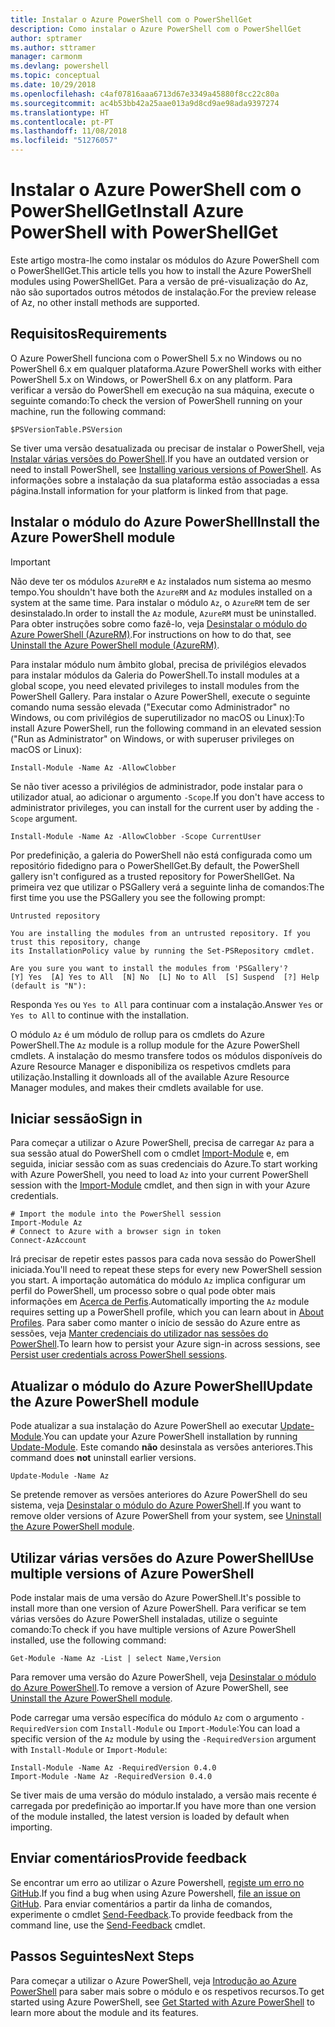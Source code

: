 ```yaml
---
title: Instalar o Azure PowerShell com o PowerShellGet
description: Como instalar o Azure PowerShell com o PowerShellGet
author: sptramer
ms.author: sttramer
manager: carmonm
ms.devlang: powershell
ms.topic: conceptual
ms.date: 10/29/2018
ms.openlocfilehash: c4af07816aaa6713d67e3349a45880f8cc22c80a
ms.sourcegitcommit: ac4b53bb42a25aae013a9d8cd9ae98ada9397274
ms.translationtype: HT
ms.contentlocale: pt-PT
ms.lasthandoff: 11/08/2018
ms.locfileid: "51276057"
---
```

# <a name="install-azure-powershell-with-powershellget"></a><span data-ttu-id="12617-103">Instalar o Azure PowerShell com o PowerShellGet</span><span class="sxs-lookup"><span data-stu-id="12617-103">Install Azure PowerShell with PowerShellGet</span></span>

<span data-ttu-id="12617-104">Este artigo mostra-lhe como instalar os módulos do Azure PowerShell com o PowerShellGet.</span><span class="sxs-lookup"><span data-stu-id="12617-104">This article tells you how to install the Azure PowerShell modules using PowerShellGet.</span></span> <span data-ttu-id="12617-105">Para a versão de pré-visualização do Az, não são suportados outros métodos de instalação.</span><span class="sxs-lookup"><span data-stu-id="12617-105">For the preview release of Az, no other install methods are supported.</span></span> 

## <a name="requirements"></a><span data-ttu-id="12617-106">Requisitos</span><span class="sxs-lookup"><span data-stu-id="12617-106">Requirements</span></span>

<span data-ttu-id="12617-107">O Azure PowerShell funciona com o PowerShell 5.x no Windows ou no PowerShell 6.x em qualquer plataforma.</span><span class="sxs-lookup"><span data-stu-id="12617-107">Azure PowerShell works with either PowerShell 5.x on Windows, or PowerShell 6.x on any platform.</span></span> <span data-ttu-id="12617-108">Para verificar a versão do PowerShell em execução na sua máquina, execute o seguinte comando:</span><span class="sxs-lookup"><span data-stu-id="12617-108">To check the version of PowerShell running on your machine, run the following command:</span></span>

```powershell-interactive
$PSVersionTable.PSVersion
```

<span data-ttu-id="12617-109">Se tiver uma versão desatualizada ou precisar de instalar o PowerShell, veja [Instalar várias versões do PowerShell](https://docs.microsoft.com/en-us/powershell/scripting/setup/installing-powershell?view=powershell-6).</span><span class="sxs-lookup"><span data-stu-id="12617-109">If you have an outdated version or need to install PowerShell, see [Installing various versions of PowerShell](https://docs.microsoft.com/en-us/powershell/scripting/setup/installing-powershell?view=powershell-6).</span></span> <span data-ttu-id="12617-110">As informações sobre a instalação da sua plataforma estão associadas a essa página.</span><span class="sxs-lookup"><span data-stu-id="12617-110">Install information for your platform is linked from that page.</span></span>

## <a name="install-the-azure-powershell-module"></a><span data-ttu-id="12617-111">Instalar o módulo do Azure PowerShell</span><span class="sxs-lookup"><span data-stu-id="12617-111">Install the Azure PowerShell module</span></span>

> [!IMPORTANT]
>
> <span data-ttu-id="12617-112">Não deve ter os módulos `AzureRM` e `Az` instalados num sistema ao mesmo tempo.</span><span class="sxs-lookup"><span data-stu-id="12617-112">You shouldn't have both the `AzureRM` and `Az` modules installed on a system at the same time.</span></span> <span data-ttu-id="12617-113">Para instalar o módulo `Az`, o `AzureRM` tem de ser desinstalado.</span><span class="sxs-lookup"><span data-stu-id="12617-113">In order to install the `Az` module, `AzureRM` must be uninstalled.</span></span> <span data-ttu-id="12617-114">Para obter instruções sobre como fazê-lo, veja [Desinstalar o módulo do Azure PowerShell (AzureRM)](uninstall-azurerm-ps.md).</span><span class="sxs-lookup"><span data-stu-id="12617-114">For instructions on how to do that, see [Uninstall the Azure PowerShell module (AzureRM)](uninstall-azurerm-ps.md).</span></span>

<span data-ttu-id="12617-115">Para instalar módulo num âmbito global, precisa de privilégios elevados para instalar módulos da Galeria do PowerShell.</span><span class="sxs-lookup"><span data-stu-id="12617-115">To install modules at a global scope, you need elevated privileges to install modules from the PowerShell Gallery.</span></span> <span data-ttu-id="12617-116">Para instalar o Azure PowerShell, execute o seguinte comando numa sessão elevada ("Executar como Administrador" no Windows, ou com privilégios de superutilizador no macOS ou Linux):</span><span class="sxs-lookup"><span data-stu-id="12617-116">To install Azure PowerShell, run the following command in an elevated session ("Run as Administrator" on Windows, or with superuser privileges on macOS or Linux):</span></span>

```powershell-interactive
Install-Module -Name Az -AllowClobber
```

<span data-ttu-id="12617-117">Se não tiver acesso a privilégios de administrador, pode instalar para o utilizador atual, ao adicionar o argumento `-Scope`.</span><span class="sxs-lookup"><span data-stu-id="12617-117">If you don't have access to administrator privileges, you can install for the current user by adding the `-Scope` argument.</span></span>

```powershell-interactive
Install-Module -Name Az -AllowClobber -Scope CurrentUser
```

<span data-ttu-id="12617-118">Por predefinição, a galeria do PowerShell não está configurada como um repositório fidedigno para o PowerShellGet.</span><span class="sxs-lookup"><span data-stu-id="12617-118">By default, the PowerShell gallery isn't configured as a trusted repository for PowerShellGet.</span></span> <span data-ttu-id="12617-119">Na primeira vez que utilizar o PSGallery verá a seguinte linha de comandos:</span><span class="sxs-lookup"><span data-stu-id="12617-119">The first time you use the PSGallery you see the following prompt:</span></span>

```output
Untrusted repository

You are installing the modules from an untrusted repository. If you trust this repository, change
its InstallationPolicy value by running the Set-PSRepository cmdlet.

Are you sure you want to install the modules from 'PSGallery'?
[Y] Yes  [A] Yes to All  [N] No  [L] No to All  [S] Suspend  [?] Help (default is "N"):
```

<span data-ttu-id="12617-120">Responda `Yes` ou `Yes to All` para continuar com a instalação.</span><span class="sxs-lookup"><span data-stu-id="12617-120">Answer `Yes` or `Yes to All` to continue with the installation.</span></span>

<span data-ttu-id="12617-121">O módulo `Az` é um módulo de rollup para os cmdlets do Azure PowerShell.</span><span class="sxs-lookup"><span data-stu-id="12617-121">The `Az` module is a rollup module for the Azure PowerShell cmdlets.</span></span> <span data-ttu-id="12617-122">A instalação do mesmo transfere todos os módulos disponíveis do Azure Resource Manager e disponibiliza os respetivos cmdlets para utilização.</span><span class="sxs-lookup"><span data-stu-id="12617-122">Installing it downloads all of the available Azure Resource Manager modules, and makes their cmdlets available for use.</span></span>

## <a name="sign-in"></a><span data-ttu-id="12617-123">Iniciar sessão</span><span class="sxs-lookup"><span data-stu-id="12617-123">Sign in</span></span>

<span data-ttu-id="12617-124">Para começar a utilizar o Azure PowerShell, precisa de carregar `Az` para a sua sessão atual do PowerShell com o cmdlet [Import-Module](/powershell/module/Microsoft.PowerShell.Core/Import-Module) e, em seguida, iniciar sessão com as suas credenciais do Azure.</span><span class="sxs-lookup"><span data-stu-id="12617-124">To start working with Azure PowerShell, you need to load `Az` into your current PowerShell session with the [Import-Module](/powershell/module/Microsoft.PowerShell.Core/Import-Module) cmdlet, and then sign in with your Azure credentials.</span></span>

```powershell-interactive
# Import the module into the PowerShell session
Import-Module Az
# Connect to Azure with a browser sign in token
Connect-AzAccount
```

<span data-ttu-id="12617-125">Irá precisar de repetir estes passos para cada nova sessão do PowerShell iniciada.</span><span class="sxs-lookup"><span data-stu-id="12617-125">You'll need to repeat these steps for every new PowerShell session you start.</span></span> <span data-ttu-id="12617-126">A importação automática do módulo `Az` implica configurar um perfil do PowerShell, um processo sobre o qual pode obter mais informações em [Acerca de Perfis](/powershell/module/microsoft.powershell.core/about/about_profiles).</span><span class="sxs-lookup"><span data-stu-id="12617-126">Automatically importing the `Az` module requires setting up a PowerShell profile, which you can learn about in [About Profiles](/powershell/module/microsoft.powershell.core/about/about_profiles).</span></span>
<span data-ttu-id="12617-127">Para saber como manter o início de sessão do Azure entre as sessões, veja [Manter credenciais do utilizador nas sessões do PowerShell](context-persistence.md).</span><span class="sxs-lookup"><span data-stu-id="12617-127">To learn how to persist your Azure sign-in across sessions, see [Persist user credentials across PowerShell sessions](context-persistence.md).</span></span>

## <a name="update-the-azure-powershell-module"></a><span data-ttu-id="12617-128">Atualizar o módulo do Azure PowerShell</span><span class="sxs-lookup"><span data-stu-id="12617-128">Update the Azure PowerShell module</span></span>

<span data-ttu-id="12617-129">Pode atualizar a sua instalação do Azure PowerShell ao executar [Update-Module](/powershell/module/powershellget/update-module).</span><span class="sxs-lookup"><span data-stu-id="12617-129">You can update your Azure PowerShell installation by running [Update-Module](/powershell/module/powershellget/update-module).</span></span> <span data-ttu-id="12617-130">Este comando __não__ desinstala as versões anteriores.</span><span class="sxs-lookup"><span data-stu-id="12617-130">This command does __not__ uninstall earlier versions.</span></span>

```powershell-interactive
Update-Module -Name Az
```

<span data-ttu-id="12617-131">Se pretende remover as versões anteriores do Azure PowerShell do seu sistema, veja [Desinstalar o módulo do Azure PowerShell](uninstall-azurerm-ps.md).</span><span class="sxs-lookup"><span data-stu-id="12617-131">If you want to remove older versions of Azure PowerShell from your system, see [Uninstall the Azure PowerShell module](uninstall-azurerm-ps.md).</span></span>

## <a name="use-multiple-versions-of-azure-powershell"></a><span data-ttu-id="12617-132">Utilizar várias versões do Azure PowerShell</span><span class="sxs-lookup"><span data-stu-id="12617-132">Use multiple versions of Azure PowerShell</span></span>

<span data-ttu-id="12617-133">Pode instalar mais de uma versão do Azure PowerShell.</span><span class="sxs-lookup"><span data-stu-id="12617-133">It's possible to install more than one version of Azure PowerShell.</span></span> <span data-ttu-id="12617-134">Para verificar se tem várias versões do Azure PowerShell instaladas, utilize o seguinte comando:</span><span class="sxs-lookup"><span data-stu-id="12617-134">To check if you have multiple versions of Azure PowerShell installed, use the following command:</span></span>

```powershell-interactive
Get-Module -Name Az -List | select Name,Version
```

<span data-ttu-id="12617-135">Para remover uma versão do Azure PowerShell, veja [Desinstalar o módulo do Azure PowerShell](uninstall-azurerm-ps.md).</span><span class="sxs-lookup"><span data-stu-id="12617-135">To remove a version of Azure PowerShell, see [Uninstall the Azure PowerShell module](uninstall-azurerm-ps.md).</span></span>

<span data-ttu-id="12617-136">Pode carregar uma versão específica do módulo `Az` com o argumento `-RequiredVersion` com `Install-Module` ou `Import-Module`:</span><span class="sxs-lookup"><span data-stu-id="12617-136">You can load a specific version of the `Az` module by using the `-RequiredVersion` argument with `Install-Module` or `Import-Module`:</span></span>

```powershell-interactive
Install-Module -Name Az -RequiredVersion 0.4.0
Import-Module -Name Az -RequiredVersion 0.4.0
```

<span data-ttu-id="12617-137">Se tiver mais de uma versão do módulo instalado, a versão mais recente é carregada por predefinição ao importar.</span><span class="sxs-lookup"><span data-stu-id="12617-137">If you have more than one version of the module installed, the latest version is loaded by default when importing.</span></span>

## <a name="provide-feedback"></a><span data-ttu-id="12617-138">Enviar comentários</span><span class="sxs-lookup"><span data-stu-id="12617-138">Provide feedback</span></span>

<span data-ttu-id="12617-139">Se encontrar um erro ao utilizar o Azure Powershell, [registe um erro no GitHub](https://github.com/Azure/azure-powershell/issues).</span><span class="sxs-lookup"><span data-stu-id="12617-139">If you find a bug when using Azure Powershell, [file an issue on GitHub](https://github.com/Azure/azure-powershell/issues).</span></span>
<span data-ttu-id="12617-140">Para enviar comentários a partir da linha de comandos, experimente o cmdlet [Send-Feedback](/powershell/module/az.profile/send-feedback).</span><span class="sxs-lookup"><span data-stu-id="12617-140">To provide feedback from the command line, use the [Send-Feedback](/powershell/module/az.profile/send-feedback) cmdlet.</span></span>

## <a name="next-steps"></a><span data-ttu-id="12617-141">Passos Seguintes</span><span class="sxs-lookup"><span data-stu-id="12617-141">Next Steps</span></span>

<span data-ttu-id="12617-142">Para começar a utilizar o Azure PowerShell, veja [Introdução ao Azure PowerShell](get-started-azureps.md) para saber mais sobre o módulo e os respetivos recursos.</span><span class="sxs-lookup"><span data-stu-id="12617-142">To get started using Azure PowerShell, see [Get Started with Azure PowerShell](get-started-azureps.md) to learn more about the module and its features.</span></span>